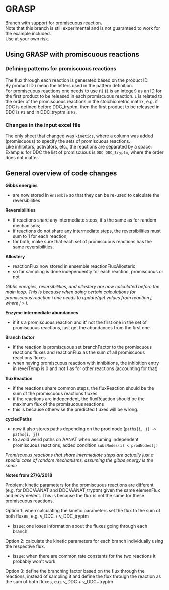 # GRASP 

Branch with support for promiscuous reaction.  
Note that this branch is still experimental and is not guaranteed to work for the example included.  
Use at your own risk.  


## Using GRASP with promiscuous reactions


### Defining patterns for promiscuous reactions

The flux through each reaction is generated based on the product ID.  
By product ID i mean the letters used in the pattern definition.  
For promiscuous reactions one needs to use `Pi` (`i` is an integer) as an ID for the first product to be released in each promiscuous reaction. 
`i` is related to the order of the promiscuous reactions in the stoichiometric matrix, e.g. if DDC is defined before DDC_tryptm, then the first product to be released in DDC is `P1` and in DDC_tryptm is `P2`.  



### Changes in the input excel file

The only sheet that changed was `kinetics`, where a column was added (promiscuous) to specify the sets of promiscuous reactions.  
Like inhibitors, activators, etc., the reactions are separated by a space.  
Example: for DDC the list of promiscuous is `DDC DDC_tryptm`, where the order does not matter.  




## General overview of code changes


**Gibbs energies**

* are now stored in `ensemble` so that they can be re-used to calculate the reversibilities


**Reversibilities**

* if reactions share any intermediate steps, it's the same as for random mechanisms;
* if reactions do not share any intermediate steps, the reversibilities must sum to 1 for each reaction;
* for both, make sure that each set of promiscuous reactions has the same reversibilities.


**Allostery**

* reactionFlux now stored in ensemble.reactionFluxAllosteric
* so far sampling is done independently for each reaction, promiscuous or not


*Gibbs energies, reversibilities, and allostery are now calculated before the main loop. This is because when doing certain calculations for promiscuous reaction i one needs to update/get values from reaction j, where j > i.*


**Enzyme intermediate abundances**

* if it's a promiscuous reaction and it' not the first one in the set of promiscuous reactions, just get the abundances from the first one


**Branch factor**

* if the reaction is promiscuous set branchFactor to the promiscuous reactions fluxes and reactionFlux as the sum of all promiscuous reactions fluxes
* when having promiscuous reaction with inhibitions, the inhibition entry in reverTemp is 0 and not 1 as for other reactions (accounting for that)


**fluxReaction**

* if the reactions share common steps, the fluxReaction should be the sum of the promiscuous reactions fluxes
* if the reactions are independent, the fluxReaction should be the maximum flux of the promisucous reactions
* this is because otherwise the predicted fluxes will be wrong.


**cycledPaths**

* now it also stores paths depending on the prod node (`paths{i, 1} -> paths{i, j}`)
* to avoid weird paths on AANAT when assuming independent promiscuous reactions, added condition `subsNodes(i) < prodNodes(j)`


*Promiscuous reactions that share intermediate steps are actually just a special case of random mechanisms, assuming the gibbs energy is the same*


**Notes from 27/6/2018**

Problem: kinetic parameters for the promiscuous reactions are different (e.g. for DDC/AANAT and DDC/AANAT_tryptm) given the same elemenFlux and enzymeVect. This is because the flux is not the same for these promiscuous reactions.

Option 1: when calculating the kinetic parameters set the flux to the sum of both fluxes, e.g. v_DDC + v_DDC_tryptm
 - issue: one loses information about the fluxes going through each branch.

Option 2:  calculate the kinetic parameters for each branch individually using the respective flux.
  - issue: when there are common rate constants for the two reactions it probably won't work.

Option 3: define the branching factor based on the flux through the reactions, instead of sampling it and define the flux through the reaction as the sum of both fluxes, e.g. v_DDC + v_DDC+tryptm
